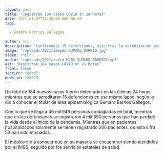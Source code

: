 ```yaml
---
layout: post
title: "Registran 184 casos COVID en 24 horas"
date: 2021-01-07T21:38:00.000-06:00
tags:
  
  - Gumaro Barrios Gallegos
  
author: nil
description: "Confirmadas 15 defunciones, esto tras la acreditación protocolaria de la muerte."
image: "/uploads/2021/images-GUMARO_BARRIO.jpg"
video: "nil"
audio: "/uploads/2021/audio-MJ02_GUMARO_BARRIOS.mp3"
alt: "Registran 184 casos COVID en 24 horas"
front: false
section: "Local"
news_id: 181949
---
```


Un total de 184 nuevos casos fueron detectados en las últimas 24 horas mientras que se acreditaron 15 defunciones en ese mismo lapso, según lo dio a conocer el titular de área epidemiológica Gumaro Barrios Gallegos.

Con lo que se llega a 46 mil 949 personas contagiadas en total, mientras que en las defunciones se registraron 4 mil 350 personas que han perdido la vida desde el inicio de la pandemia. Mientras que en pacientes hospitalizados solamente se tienen registrado 300 pacientes, de esta cifra 53 han sido intubados. 

El médico dio a conocer que en su mayoría se encuentran siendo atendidos por el IMSS, seguido por los servicios estatales de salud. 